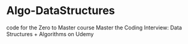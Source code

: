 # Algo-DataStructures
code for the Zero to Master course Master the Coding Interview: Data Structures + Algorithms on Udemy
